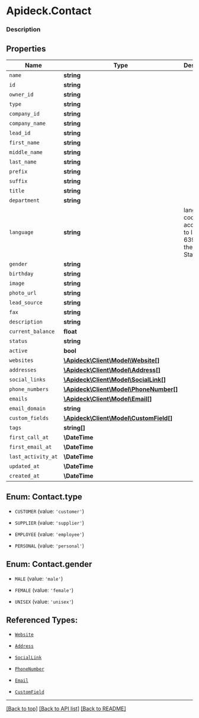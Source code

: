 # Apideck.Contact

### Description

## Properties
Name | Type | Description | Notes
------------ | ------------- | ------------- | -------------
`name` | **string** |  | 
`id` | **string** |  | [optional] 
`owner_id` | **string** |  | [optional] 
`type` | **string** |  | [optional] 
`company_id` | **string** |  | [optional] 
`company_name` | **string** |  | [optional] 
`lead_id` | **string** |  | [optional] 
`first_name` | **string** |  | [optional] 
`middle_name` | **string** |  | [optional] 
`last_name` | **string** |  | [optional] 
`prefix` | **string** |  | [optional] 
`suffix` | **string** |  | [optional] 
`title` | **string** |  | [optional] 
`department` | **string** |  | [optional] 
`language` | **string** | language code according to ISO 639-1. For the United States - EN | [optional] 
`gender` | **string** |  | [optional] 
`birthday` | **string** |  | [optional] 
`image` | **string** |  | [optional] 
`photo_url` | **string** |  | [optional] 
`lead_source` | **string** |  | [optional] 
`fax` | **string** |  | [optional] 
`description` | **string** |  | [optional] 
`current_balance` | **float** |  | [optional] 
`status` | **string** |  | [optional] 
`active` | **bool** |  | [optional] 
`websites` | [**\Apideck\Client\Model\Website[]**](Website.md) |  | [optional] 
`addresses` | [**\Apideck\Client\Model\Address[]**](Address.md) |  | [optional] 
`social_links` | [**\Apideck\Client\Model\SocialLink[]**](SocialLink.md) |  | [optional] 
`phone_numbers` | [**\Apideck\Client\Model\PhoneNumber[]**](PhoneNumber.md) |  | [optional] 
`emails` | [**\Apideck\Client\Model\Email[]**](Email.md) |  | [optional] 
`email_domain` | **string** |  | [optional] 
`custom_fields` | [**\Apideck\Client\Model\CustomField[]**](CustomField.md) |  | [optional] 
`tags` | **string[]** |  | [optional] 
`first_call_at` | **\DateTime** |  | [optional] 
`first_email_at` | **\DateTime** |  | [optional] 
`last_activity_at` | **\DateTime** |  | [optional] 
`updated_at` | **\DateTime** |  | [optional] 
`created_at` | **\DateTime** |  | [optional] 





<a name="TYPE"></a>
## Enum: Contact.type


* `CUSTOMER` (value: `'customer'`)

* `SUPPLIER` (value: `'supplier'`)

* `EMPLOYEE` (value: `'employee'`)

* `PERSONAL` (value: `'personal'`)




<a name="GENDER"></a>
## Enum: Contact.gender


* `MALE` (value: `'male'`)

* `FEMALE` (value: `'female'`)

* `UNISEX` (value: `'unisex'`)




## Referenced Types:

























* [`Website`](Website.md)
* [`Address`](Address.md)
* [`SocialLink`](SocialLink.md)
* [`PhoneNumber`](PhoneNumber.md)
* [`Email`](Email.md)

* [`CustomField`](CustomField.md)







---

[[Back to top]](#) [[Back to API list]](../../../../README.md#documentation-for-api-endpoints) [[Back to README]](../../../../README.md)


